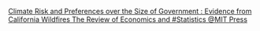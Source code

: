 [Climate Risk and Preferences over the Size of Government : Evidence from California Wildfires   The Review of Economics and #Statistics   @MIT Press](https://qi.tc/qi/112414)